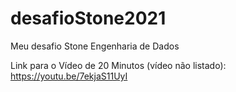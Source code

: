 # desafioStone2021
Meu desafio Stone Engenharia de Dados

Link para o Vídeo de 20 Minutos (vídeo não listado): https://youtu.be/7ekjaS11UyI
